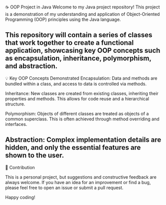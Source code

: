 ☕ OOP Project in Java
Welcome to my Java project repository! This project is a demonstration of my understanding and application of Object-Oriented Programming (OOP) principles using the Java language.

This repository will contain a series of classes that work together to create a functional application, showcasing key OOP concepts such as encapsulation, inheritance, polymorphism, and abstraction.
-------------------------------------------------------------------------------------------------------

💡 Key OOP Concepts Demonstrated
Encapsulation: Data and methods are bundled within a class, and access to data is controlled via methods.

Inheritance: New classes are created from existing classes, inheriting their properties and methods. This allows for code reuse and a hierarchical structure.

Polymorphism: Objects of different classes are treated as objects of a common superclass. This is often achieved through method overriding and interfaces.

Abstraction: Complex implementation details are hidden, and only the essential features are shown to the user.
--------------------------------------------------------------------------------------------------------
🤝 Contribution

This is a personal project, but suggestions and constructive feedback are always welcome. If you have an idea for an improvement or find a bug, please feel free to open an issue or submit a pull request.

Happy coding!
